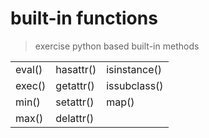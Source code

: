 # built-in functions
> exercise python based built-in methods

|                |           |              |
| -------------- | --------- | ---------    |
| eval()         | hasattr() | isinstance() |
| exec()         | getattr() | issubclass() |
| min()          | setattr() | map()        |
| max()          | delattr() |
